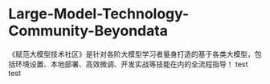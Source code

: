 # Large-Model-Technology-Community-Beyondata
《赋范大模型技术社区》是针对各阶大模型学习者量身打造的基于各类大模型，包括环境设置、本地部署、高效微调、开发实战等技能在内的全流程指导！
test
test
